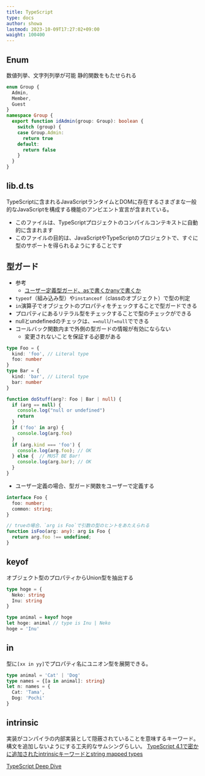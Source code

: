 ```yaml
---
title: TypeScript
type: docs
author: showa
lastmod: 2023-10-09T17:27:02+09:00
waight: 100400
---
```


## Enum

数値列挙、文字列列挙が可能
静的関数をもたせられる

```ts
enum Group {
  Admin,
  Member,
  Guest
}
namespace Group {
  export function idAdmin(group: Group): boolean {
    switch (group) {
    case Group.Admin:
      return true
    default:
      return false
    }
  }
}
```

## lib.d.ts

TypeScriptに含まれるJavaScriptランタイムとDOMに存在するさまざまな一般的なJavaScriptを構成する機能のアンビエント宣言が含まれている。

- このファイルは、TypeScriptプロジェクトのコンパイルコンテキストに自動的に含まれます
- このファイルの目的は、JavaScriptやTypeScriptのプロジェクトで、すぐに型のサポートを得られるようにすることです

## 型ガード

- 参考
  - [ユーザー定義型ガード、asで書くかanyで書くか](https://blog.uhy.ooo/entry/2021-04-09/typescript-is-any-as/)
- `typeof`（組み込み型）や`instanceof`（classのオブジェクト）で型の判定
- `in`演算子でオブジェクトのプロパティをチェックすることで型ガードできる
- プロパティにあるリテラル型をチェックすることで型のチェックができる
- nullとundefinedのチェックは、`==null`/`!=null`でできる
- コールバック関数内まで外側の型ガードの情報が有効にならない
  - 変更されないことを保証する必要がある

```ts
type Foo = {
  kind: 'foo', // Literal type
  foo: number
}
type Bar = {
  kind: 'bar', // Literal type 
  bar: number
}

function doStuff(arg?: Foo | Bar | null) {
  if (arg == null) {
    console.log("null or undefined")
    return
  }
  if ('foo' in arg) {
    console.log(arg.foo)
  }
  if (arg.kind === 'foo') {
    console.log(arg.foo); // OK
  } else {  // MUST BE Bar!
    console.log(arg.bar); // OK
  }
}
```

- ユーザー定義の場合、型ガード関数をユーザーで定義する

```ts
interface Foo {
  foo: number;
  common: string;
}

// trueの場合、`arg is Foo`で引数の型のヒントをあたえられる
function isFoo(arg: any): arg is Foo {
  return arg.foo !== undefined;
}
```

## keyof

オブジェクト型のプロパティからUnion型を抽出する

```ts
type hoge = {
  Neko: string
  Inu: string
}

type animal = keyof hoge
let hoge: animal // type is Inu | Neko
hoge = 'Inu'
```

## in

型に`[xx in yy]`でプロパティ名にユニオン型を展開できる。

```ts
type animal = 'Cat' | 'Dog'
type names = {[a in animal]: string}
let n: names = {
  Cat: 'Tama',
  Dog: 'Pochi'
}
```

## intrinsic

実装がコンパイラの内部実装として隠蔽されていることを意味するキーワード。
構文を追加しないようにする工夫的なサムシングらしい。
[TypeScript 4.1で密かに追加されたintrinsicキーワードとstring mapped types](https://zenn.dev/uhyo/articles/typescript-intrinsic)

[TypeScript Deep Dive](https://typescript-jp.gitbook.io/deep-dive/)
